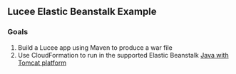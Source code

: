 ## Lucee Elastic Beanstalk Example

### Goals

1. Build a Lucee app using Maven to produce a war file
1. Use CloudFormation to run in the supported Elastic Beanstalk [Java with Tomcat platform](http://docs.aws.amazon.com/elasticbeanstalk/latest/dg/concepts.platforms.html#concepts.platforms.java)

